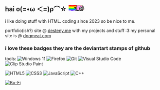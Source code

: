 ## hai ο(=•ω ＜=)ρ⌒☆ <img src="nyancat.gif" alt="nyancat">

i like doing stuff with HTML. coding since 2023 so be nice to me.

portfolio(ish?) site @ [desteny.me](https://desteny.me) with my projects and stuff :3 my personal site is @ <a href="https://doqmeat.com" target="_blank">doqmeat.com</a>

### i love these badges they are the deviantart stamps of github

tools: ![Windows 11](https://img.shields.io/badge/Windows%2011-%230079d5.svg?style=flat&logo=Windows%2011&logoColor=white) ![Firefox](https://img.shields.io/badge/Firefox-FF7139?style=flat&logo=Firefox-Browser&logoColor=white) ![Git](https://img.shields.io/badge/git-%23F05033.svg?style=flat&logo=git&logoColor=white) ![Visual Studio Code](https://img.shields.io/badge/Visual%20Studio%20Code-0078d7.svg?style=flate&logo=visual-studio-code&logoColor=white) ![Clip Studio Paint](https://img.shields.io/badge/ClipStudioPaint-%23CFD3D3.svg?style=flat&logo=ClipStudioPaint&logoColor=white)

![HTML5](https://img.shields.io/badge/html5-%23E34F26.svg?style=flat&logo=html5&logoColor=white) ![CSS3](https://img.shields.io/badge/css3-%231572B6.svg?style=badge&logo=css3&logoColor=white) ![JavaScript](https://img.shields.io/badge/javascript-%23323330.svg?style=flat&logo=javascript&logoColor=%23F7DF1E) ![C++](https://img.shields.io/badge/c++-%2300599C.svg?style=flat&logo=c%2B%2B&logoColor=white)

[![Ko-Fi](https://img.shields.io/badge/Ko--fi-F16061?style=flat&logo=ko-fi&logoColor=white)](https://ko-fi.com/doqmeat)
